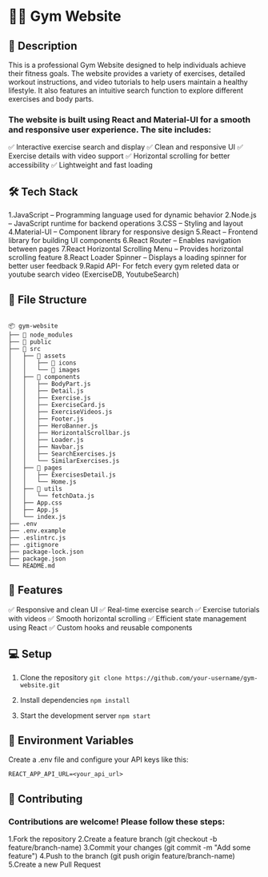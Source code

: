 # 🏋️‍♂️ Gym Website

## 🚀 Description
This is a professional Gym Website designed to help individuals achieve their fitness goals. The website provides a variety of exercises, detailed workout instructions, and video tutorials to help users maintain a healthy lifestyle. It also features an intuitive search function to explore different exercises and body parts.

### The website is built using React and Material-UI for a smooth and responsive user experience. The site includes:
✅ Interactive exercise search and display
✅ Clean and responsive UI
✅ Exercise details with video support
✅ Horizontal scrolling for better accessibility
✅ Lightweight and fast loading


## 🛠️ Tech Stack
 
1.JavaScript – Programming language used for dynamic behavior
2.Node.js – JavaScript runtime for backend operations
3.CSS – Styling and layout
4.Material-UI – Component library for responsive design
5.React – Frontend library for building UI components
6.React Router – Enables navigation between pages
7.React Horizontal Scrolling Menu – Provides horizontal scrolling feature
8.React Loader Spinner – Displays a loading spinner for better user feedback
9.Rapid API- For fetch every gym releted data or youtube search video (ExerciseDB, YoutubeSearch)

## 📂 File Structure

```

📦 gym-website
├── 📁 node_modules
├── 📁 public
├── 📁 src
│   ├── 📁 assets
│   │   ├── 📁 icons
│   │   └── 📁 images
│   ├── 📁 components
│   │   ├── BodyPart.js
│   │   ├── Detail.js
│   │   ├── Exercise.js
│   │   ├── ExerciseCard.js
│   │   ├── ExerciseVideos.js
│   │   ├── Footer.js
│   │   ├── HeroBanner.js
│   │   ├── HorizontalScrollbar.js
│   │   ├── Loader.js
│   │   ├── Navbar.js
│   │   ├── SearchExercises.js
│   │   └── SimilarExercises.js
│   ├── 📁 pages
│   │   ├── ExercisesDetail.js
│   │   └── Home.js
│   ├── 📁 utils
│   │   └── fetchData.js
│   ├── App.css
│   ├── App.js
│   └── index.js
├── .env
├── .env.example
├── .eslintrc.js
├── .gitignore
├── package-lock.json
├── package.json
└── README.md

```

## 🌟 Features
✅ Responsive and clean UI
✅ Real-time exercise search
✅ Exercise tutorials with videos
✅ Smooth horizontal scrolling
✅ Efficient state management using React
✅ Custom hooks and reusable components

## 💻 Setup
1. Clone the repository
`git clone https://github.com/your-username/gym-website.git
`

2. Install dependencies
`npm install`

3. Start the development server
`npm start`

## 🧪 Environment Variables
Create a .env file and configure your API keys like this:

`REACT_APP_API_URL=<your_api_url>`

## 🚨 Contributing
### Contributions are welcome! Please follow these steps:

1.Fork the repository
2.Create a feature branch (git checkout -b feature/branch-name)
3.Commit your changes (git commit -m "Add some feature")
4.Push to the branch (git push origin feature/branch-name)
5.Create a new Pull Request
